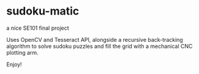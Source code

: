 # sudoku-matic
a nice SE101 final project

Uses OpenCV and Tesseract API, alongside a recursive back-tracking algorithm to solve sudoku puzzles and fill the grid with a mechanical CNC plotting arm. 

Enjoy! 
